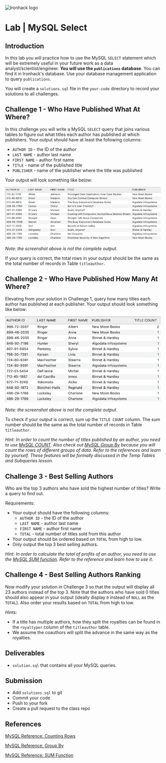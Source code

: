 ![Ironhack logo](https://i.imgur.com/1QgrNNw.png)

# Lab | MySQL Select

## Introduction

In this lab you will practice how to use the MySQL `SELECT` statement which will be extremely useful in your future work as a data analyst/scientist/engineer. **You will use the `publications` database**. You can find it in Ironhack's database. Use your database management application to query `publications`. 

You will create a `solutions.sql` file in the `your-code` directory to record your solutions to all challenges.

## Challenge 1 - Who Have Published What At Where?

In this challenge you will write a MySQL `SELECT` query that joins various tables to figure out what titles each author has published at which publishers. Your output should have at least the following columns:

* `AUTHOR ID` - the ID of the author
* `LAST NAME` - author last name
* `FIRST NAME` - author first name
* `TITLE` - name of the published title
* `PUBLISHER` - name of the publisher where the title was published

Your output will look something like below:

![Challenge 1 output](./images/challenge-1.png)

*Note: the screenshot above is not the complete output.*

If your query is correct, the total rows in your output should be the same as the total number of records in Table `titleauthor`.

## Challenge 2 - Who Have Published How Many At Where?

Elevating from your solution in Challenge 1, query how many titles each author has published at each publisher. Your output should look something like below:

![Challenge 2 output](./images/challenge-2.png)

*Note: the screenshot above is not the complete output.*

To check if your output is correct, sum up the `TITLE COUNT` column. The sum number should be the same as the total number of records in Table `titleauthor`.

*Hint: In order to count the number of titles published by an author, you need to use [MySQL COUNT](https://dev.mysql.com/doc/refman/8.0/en/counting-rows.html). Also check out [MySQL Group By](https://dev.mysql.com/doc/refman/8.0/en/group-by-modifiers.html) because you will count the rows of different groups of data. Refer to the references and learn by yourself. These features will be formally discussed in the Temp Tables and Subqueries lesson.*

## Challenge 3 - Best Selling Authors

Who are the top 3 authors who have sold the highest number of titles? Write a query to find out.

Requirements:

* Your output should have the following columns:
	* `AUTHOR ID` - the ID of the author
	* `LAST NAME` - author last name
	* `FIRST NAME` - author first name
	* `TOTAL` - total number of titles sold from this author
* Your output should be ordered based on `TOTAL` from high to low.
* Only output the top 3 best selling authors.

*Hint: In order to calculate the total of profits of an author, you need to use the [MySQL SUM function](https://dev.mysql.com/doc/refman/8.0/en/group-by-functions.html#function_sum). Refer to the reference and learn how to use it.*

## Challenge 4 - Best Selling Authors Ranking

Now modify your solution in Challenge 3 so that the output will display all 23 authors instead of the top 3. Note that the authors who have sold 0 titles should also appear in your output (ideally display `0` instead of `NULL` as the `TOTAL`). Also order your results based on `TOTAL` from high to low.


*Hints:* 

* If a title has multiple authors, how they split the royalties can be found in the `royaltyper` column of the `titleauthor` table.
* We assume the coauthors will split the advance in the same way as the royalties.

## Deliverables

* `solution.sql` that contains all your MySQL queries.

## Submission

* Add `solutions.sql` to git
* Commit your code
* Push to your fork
* Create a pull request to the class repo

## References

[MySQL Reference: Counting Rows](https://dev.mysql.com/doc/refman/8.0/en/counting-rows.html)

[MySQL Reference: Group By](https://dev.mysql.com/doc/refman/8.0/en/group-by-modifiers.html)

[MySQL Reference: SUM Function](https://dev.mysql.com/doc/refman/8.0/en/group-by-functions.html#function_sum)
